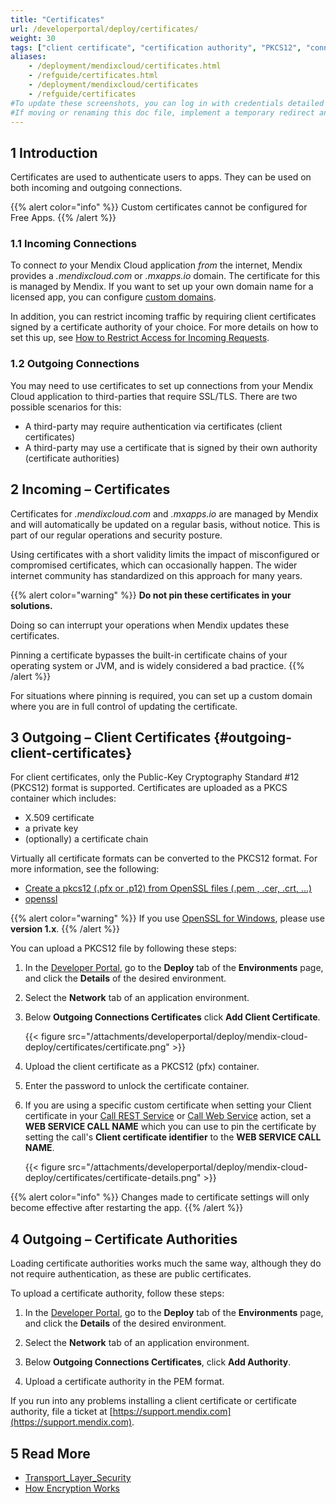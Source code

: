 ```yaml
---
title: "Certificates"
url: /developerportal/deploy/certificates/
weight: 30
tags: ["client certificate", "certification authority", "PKCS12", "connections"]
aliases:
    - /deployment/mendixcloud/certificates.html
    - /refguide/certificates.html
    - /deployment/mendixcloud/certificates
    - /refguide/certificates
#To update these screenshots, you can log in with credentials detailed in How to Update Screenshots Using Team Apps.
#If moving or renaming this doc file, implement a temporary redirect and let the respective team know they should update the URL in the product. See Mapping to Products for more details.
---
```


## 1 Introduction

Certificates are used to authenticate users to apps. They can be used on both incoming and outgoing connections.

{{% alert color="info" %}}
Custom certificates cannot be configured for Free Apps.
{{% /alert %}}

### 1.1 Incoming Connections

To connect *to* your Mendix Cloud application *from* the internet, Mendix provides a *.mendixcloud.com* or *.mxapps.io* domain. The certificate for this is managed by Mendix. If you want to set up your own domain name for a licensed app, you can configure [custom domains](/developerportal/deploy/custom-domains/).

In addition, you can restrict incoming traffic by requiring client certificates signed by a certificate authority of your choice. For more details on how to set this up, see [How to Restrict Access for Incoming Requests](/developerportal/deploy/access-restrictions/).

### 1.2 Outgoing Connections

You may need to use certificates to set up connections from your Mendix Cloud application to third-parties that require SSL/TLS. There are two possible scenarios for this:

* A third-party may require authentication via certificates (client certificates)
* A third-party may use a certificate that is signed by their own authority (certificate authorities)

## 2 Incoming – Certificates

Certificates for *.mendixcloud.com* and *.mxapps.io* are managed by Mendix and will automatically be updated on a regular basis, without notice. This is part of our regular operations and security posture. 

Using certificates with a short validity limits the impact of misconfigured or compromised certificates, which can occasionally happen. The wider internet community has standardized on this approach for many years.

{{% alert color="warning" %}}
**Do not pin these certificates in your solutions.**

Doing so can interrupt your operations when Mendix updates these certificates.

Pinning a certificate bypasses the built-in certificate chains of your operating system or JVM, and is widely considered a bad practice. 
{{% /alert %}}

For situations where pinning is required, you can set up a custom domain where you are in full control of updating the certificate.

## 3 Outgoing – Client Certificates {#outgoing-client-certificates}

For client certificates, only the Public-Key Cryptography Standard #12 (PKCS12) format is supported. Certificates are uploaded as a PKCS container which includes:

* X.509 certificate
* a private key
* (optionally) a certificate chain

Virtually all certificate formats can be converted to the PKCS12 format. For more information, see the following:

*   [Create a pkcs12 (.pfx or .p12) from OpenSSL files (.pem , .cer, .crt, ...)](https://www.tbs-certificates.co.uk/FAQ/en/288.html)
*   [openssl](https://www.openssl.org/docs/manmaster/man1/openssl.html)

{{% alert color="warning" %}}
If you use [OpenSSL for Windows](https://slproweb.com/products/Win32OpenSSL.html), please use **version 1.x**.
{{% /alert %}}

You can upload a PKCS12 file by following these steps:

1. In the [Developer Portal](http://sprintr.home.mendix.com), go to the **Deploy** tab of the **Environments** page, and click the **Details** of the desired environment.

2. Select the **Network** tab of an application environment.

3.  Below **Outgoing Connections Certificates** click **Add Client Certificate**.

    {{< figure src="/attachments/developerportal/deploy/mendix-cloud-deploy/certificates/certificate.png" >}}

4. Upload the client certificate as a PKCS12 (pfx) container.

5. Enter the password to unlock the certificate container.

6. If you are using a specific custom certificate when setting your Client certificate in your [Call REST Service](/refguide/call-rest-action/#client-certificate) or [Call Web Service](/refguide/call-web-service-action/#client-certificate) action, set a **WEB SERVICE CALL NAME** which you can use to pin the certificate by setting the call's **Client certificate identifier** to the **WEB SERVICE CALL NAME**.

    {{< figure src="/attachments/developerportal/deploy/mendix-cloud-deploy/certificates/certificate-details.png" >}}

{{% alert color="info" %}}
Changes made to certificate settings will only become effective after restarting the app.
{{% /alert %}}

## 4 Outgoing – Certificate Authorities

Loading certificate authorities works much the same way, although they do not require authentication, as these are public certificates.

To upload a certificate authority, follow these steps:

1. In the [Developer Portal](http://sprintr.home.mendix.com), go to the **Deploy** tab of the **Environments** page, and click the **Details** of the desired environment.

2. Select the **Network** tab of an application environment.

3. Below **Outgoing Connections Certificates**, click **Add Authority**.

4. Upload a certificate authority in the PEM format.

If you run into any problems installing a client certificate or certificate authority, file a ticket at [https://support.mendix.com](https://support.mendix.com).

## 5 Read More

* [Transport_Layer_Security](http://en.wikipedia.org/wiki/Transport_Layer_Security)
* [How Encryption Works](http://computer.howstuffworks.com/encryption.htm)
